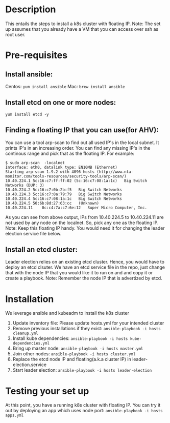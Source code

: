 # Description
This entails the steps to install a k8s cluster with floating IP. 
Note: The set up assumes that you already have a VM that you can access over ssh as root user.

# Pre-requisites
## Install ansible:
Centos: `yum install ansible`
Mac: `brew install ansible`

## Install etcd on one or more nodes:
`yum install etcd -y`

## Finding a floating IP that you can use(for AHV):
You can use a tool arp-scan to find out all used IP's in the local subnet. It prints IP's in an increasing order. You can find any missing 
IP's in the continous range and pick that as the floating IP. For example:
```
$ sudo arp-scan  -localnet
Interface: eth0, datalink type: EN10MB (Ethernet)
Starting arp-scan 1.9.2 with 4096 hosts (http://www.nta-monitor.com/tools-resources/security-tools/arp-scan/)
10.40.224.1	5c:16:c7:ff:ff:02 (5c:16:c7:08:1a:1c)	Big Switch Networks (DUP: 3)
10.40.224.2	5c:16:c7:0b:2b:f5	Big Switch Networks
10.40.224.3	5c:16:c7:0a:79:79	Big Switch Networks
10.40.224.4	5c:16:c7:08:1a:1c	Big Switch Networks
10.40.224.5	50:6b:8d:27:63:cc	(Unknown)
10.40.224.11	0c:c4:7a:c7:6e:12	Super Micro Computer, Inc.
```
As you can see from above output, IPs from 10.40.224.5 to 10.40.224.11 are not used by any node on the localnet. So, pick any one as
the floating IP.
Note: Keep this floating IP handy. You would need it for changing the leader election service file below.


## Install an etcd cluster:
Leader election relies on an existing etcd cluster. Hence, you would have to deploy an etcd clsuter. We have an etcd service file in the repo, 
just change that with the node IP that you would like it to run on and and copy it or create a playbook.
Note: Remember the node IP that is advertized by etcd.


# Installation
We leverage ansible and kubeadm to install the k8s cluster

1. Update inventory file: Please update hosts.yml for your intended cluster
2. Remove previous installations if they exist: `ansible-playbook -i hosts cleanup.yml`
3. Install kube dependencies: `ansible-playbook -i hosts kube-dependencies.yml`
4. Bring up master node: `ansible-playbook -i hosts master.yml`
5. Join other nodes: `ansible-playbook -i hosts cluster.yml`
6. Replace the etcd node IP and floating(a.k.a cluster IP) in leader-election.service 
6. Start leader election: `ansible-playbook -i hosts leader-election`


# Testing your set up
At this point, you have a running k8s cluster with floating IP. You can try it out by deploying an app which uses node port:
`ansible-playbook -i hosts apps.yml`
